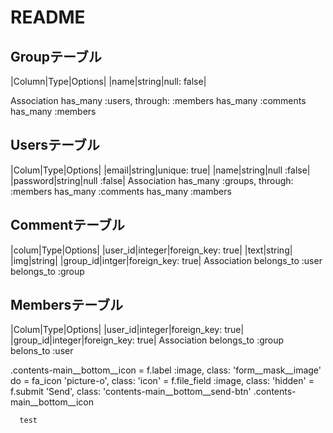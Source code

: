 # README
## Groupテーブル

|Column|Type|Options|
|name|string|null: false|

Association 
has_many :users, through: :members
has_many :comments
has_many :members
## Usersテーブル
|Colum|Type|Options|
|email|string|unique: true|
|name|string|null :false|
|password|string|null :false|
Association
has_many :groups, through: :members
has_many :comments
has_many :mambers

## Commentテーブル
|colum|Type|Options|
|user_id|integer|foreign_key: true|
|text|string|
|img|string|
|group_id|intger|foreign_key: true|
Association 
belongs_to :user
belongs_to :group

## Membersテーブル
|Colum|Type|Options|
|user_id|integer|foreign_key: true|
|group_id|integer|foreign_key: true|
Association
belongs_to :group
belons_to :user

.contents-main__bottom__icon
          = f.label :image, class: 'form__mask__image' do
            = fa_icon 'picture-o', class: 'icon'
            = f.file_field :image, class: 'hidden'
        = f.submit 'Send', class: 'contents-main__bottom__send-btn'
      .contents-main__bottom__icon

      test